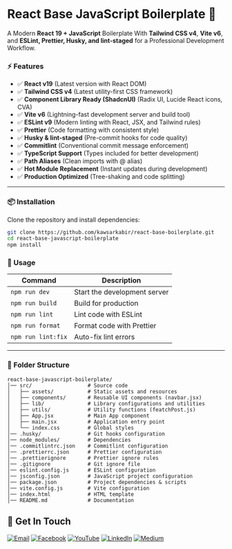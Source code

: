 # React Base JavaScript Boilerplate 🚀

A Modern **React 19 + JavaScript** Boilerplate With **Tailwind CSS v4**, **Vite v6**, and **ESLint, Prettier, Husky, and lint-staged** for a Professional Development Workflow.

### ⚡ Features

- ✅ **React v19** (Latest version with React DOM)
- ✅ **Tailwind CSS v4** (Latest utility-first CSS framework)
- ✅ **Component Library Ready (ShadcnUI)** (Radix UI, Lucide React icons, CVA)
- ✅ **Vite v6** (Lightning-fast development server and build tool)
- ✅ **ESLint v9** (Modern linting with React, JSX, and Tailwind rules)
- ✅ **Prettier** (Code formatting with consistent style)
- ✅ **Husky & lint-staged** (Pre-commit hooks for code quality)
- ✅ **Commitlint** (Conventional commit message enforcement)
- ✅ **TypeScript Support** (Types included for better development)
- ✅ **Path Aliases** (Clean imports with @ alias)
- ✅ **Hot Module Replacement** (Instant updates during development)
- ✅ **Production Optimized** (Tree-shaking and code splitting)

---

### 📦 Installation

Clone the repository and install dependencies:

```bash
git clone https://github.com/kawsarkabir/react-base-boilerplate.git
cd react-base-javascript-boilerplate
npm install
```

### 🚀 Usage

| Command            | Description                  |
| ------------------ | ---------------------------- |
| `npm run dev`      | Start the development server |
| `npm run build`    | Build for production         |
| `npm run lint`     | Lint code with ESLint        |
| `npm run format`   | Format code with Prettier    |
| `npm run lint:fix` | Auto-fix lint errors         |

---

### 📂 Folder Structure

```
react-base-javascript-boilerplate/
│── src/                  # Source code
│   ├── assets/           # Static assets and resources
│   ├── components/       # Reusable UI components (navbar.jsx)
│   ├── lib/              # Library configurations and utilities
│   ├── utils/            # Utility functions (featchPost.js)
│   ├── App.jsx           # Main App component
│   ├── main.jsx          # Application entry point
│   └── index.css         # Global styles
│── .husky/               # Git hooks configuration
│── node_modules/         # Dependencies
│── .commitlintrc.json    # Commitlint configuration
│── .prettierrc.json      # Prettier configuration
│── .prettierignore       # Prettier ignore rules
│── .gitignore            # Git ignore file
│── eslint.config.js      # ESLint configuration
│── jsconfig.json         # JavaScript project configuration
│── package.json          # Project dependencies & scripts
│── vite.config.js        # Vite configuration
│── index.html            # HTML template
│── README.md             # Documentation
```

## 🔗 Get In Touch

[![Email](https://img.shields.io/badge/Email-D14836?style=for-the-badge&logo=gmail&logoColor=white&height=20)](mailto:devkawsarkabir@gmail.com)
[![Facebook](https://img.shields.io/badge/Facebook-1877F2?style=for-the-badge&logo=facebook&logoColor=white&height=20)](https://facebook.com/devkawsarkabir)
[![YouTube](https://img.shields.io/badge/YouTube-FF0000?style=for-the-badge&logo=youtube&logoColor=white&height=20)](https://youtube.com/@kawsarkabir)
[![LinkedIn](https://img.shields.io/badge/LinkedIn-0077B5?style=for-the-badge&logo=linkedin&logoColor=white&height=20)](https://linkedin.com/in/kawsarkabir)
[![Medium](https://img.shields.io/badge/Medium-000000?style=for-the-badge&logo=medium&logoColor=white&height=20)](https://medium.com/@kawsarkabir)
